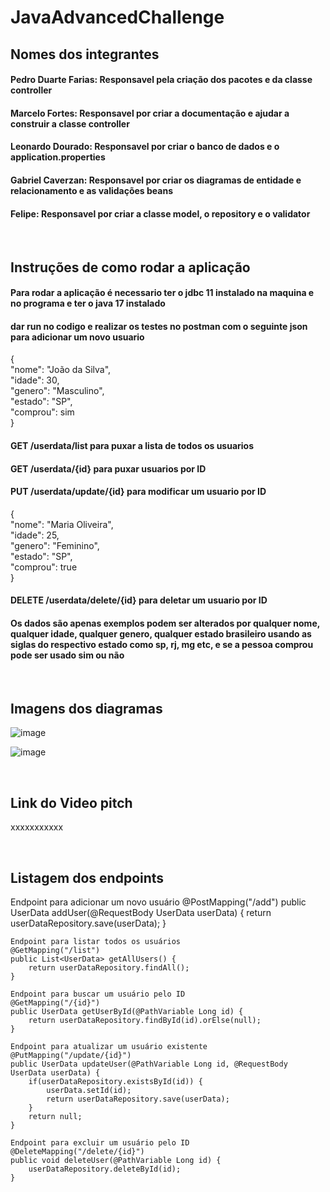 # JavaAdvancedChallenge

## Nomes dos integrantes
#### Pedro Duarte Farias: Responsavel pela criação dos pacotes e da classe controller 
#### Marcelo Fortes: Responsavel por criar a documentação e ajudar a construir a classe controller
#### Leonardo Dourado: Responsavel por criar o banco de dados e o application.properties
#### Gabriel Caverzan: Responsavel por criar os diagramas de entidade e relacionamento e as validações beans 
#### Felipe: Responsavel por criar a classe model, o repository e o validator
<br>

## Instruções de como rodar a aplicação
#### Para rodar a aplicação é necessario ter o jdbc 11 instalado na maquina e no programa e ter o java 17 instalado
#### dar run no codigo e realizar os testes no postman com o seguinte json para adicionar um novo usuario
{
    <br>"nome": "João da Silva",<br>
    "idade": 30,<br>
    "genero": "Masculino",<br>
    "estado": "SP",<br>
    "comprou": sim<br>
}
#### GET /userdata/list para puxar a lista de todos os usuarios
#### GET /userdata/{id} para puxar usuarios por ID
#### PUT /userdata/update/{id} para modificar um usuario por ID
{
    <br>"nome": "Maria Oliveira",<br>
    "idade": 25,<br>
    "genero": "Feminino",<br>
    "estado": "SP",<br>
    "comprou": true<br>
}
#### DELETE /userdata/delete/{id} para deletar um usuario por ID
#### Os dados são apenas exemplos podem ser alterados por qualquer nome, qualquer idade, qualquer genero, qualquer estado brasileiro usando as siglas do  respectivo estado como sp, rj, mg etc, e se a pessoa comprou pode ser usado sim ou não
<br>

## Imagens dos diagramas
![image](https://github.com/Pedroduartefarias/JavaAdvancedChallenge/assets/125598806/dd05abaf-1fcd-4b30-8600-48b7afa43634) <br>

![image](https://github.com/Pedroduartefarias/JavaAdvancedChallenge/assets/125598806/43ea972e-f7e1-4e98-8e17-9ceaf039f2c9)

<br>

## Link do Video pitch
xxxxxxxxxxx

<br>

## Listagem dos endpoints
 Endpoint para adicionar um novo usuário
    @PostMapping("/add")
    public UserData addUser(@RequestBody UserData userData) {
        return userDataRepository.save(userData);
    }

    Endpoint para listar todos os usuários
    @GetMapping("/list")
    public List<UserData> getAllUsers() {
        return userDataRepository.findAll();
    }

    Endpoint para buscar um usuário pelo ID
    @GetMapping("/{id}")
    public UserData getUserById(@PathVariable Long id) {
        return userDataRepository.findById(id).orElse(null);
    }

    Endpoint para atualizar um usuário existente
    @PutMapping("/update/{id}")
    public UserData updateUser(@PathVariable Long id, @RequestBody UserData userData) {
        if(userDataRepository.existsById(id)) {
            userData.setId(id);
            return userDataRepository.save(userData);
        }
        return null;
    }

    Endpoint para excluir um usuário pelo ID
    @DeleteMapping("/delete/{id}")
    public void deleteUser(@PathVariable Long id) {
        userDataRepository.deleteById(id);
    }

<br>




